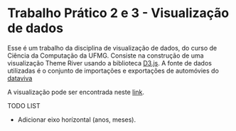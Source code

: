 # Trabalho Prático 2 e 3 - Visualização de dados

Esse é um trabalho da disciplina de visualização de dados, do curso de Ciência da Computação da UFMG.
Consiste na construção de uma visualização Theme River usando a biblioteca [D3.js](https://d3js.org).
A fonte de dados utilizadas é o conjunto de importações e exportações de automóvies do [dataviva](http://dataviva.info/pt/)

A visualização pode ser encontrada neste [link](http://homepages.dcc.ufmg.br/~paulo.freitas/visu/visu-tp2/).

TODO LIST
- Adicionar eixo horízontal (anos, meses).
